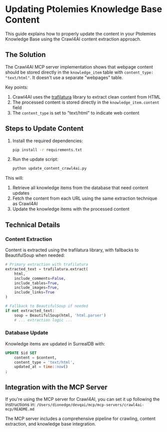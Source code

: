 # Updating Ptolemies Knowledge Base Content

This guide explains how to properly update the content in your Ptolemies Knowledge Base using the Crawl4AI content extraction approach.

## The Solution

The Crawl4AI MCP server implementation shows that webpage content should be stored directly in the `knowledge_item` table with `content_type: "text/html"`. It doesn't use a separate "webpages" table. 

Key points:
1. Crawl4AI uses the [trafilatura](https://github.com/adbar/trafilatura) library to extract clean content from HTML
2. The processed content is stored directly in the `knowledge_item.content` field
3. The `content_type` is set to "text/html" to indicate web content

## Steps to Update Content

1. Install the required dependencies:
   ```bash
   pip install -r requirements.txt
   ```

2. Run the update script:
   ```bash
   python update_content_crawl4ai.py
   ```

This will:
1. Retrieve all knowledge items from the database that need content updates
2. Fetch the content from each URL using the same extraction technique as Crawl4AI
3. Update the knowledge items with the processed content

## Technical Details

### Content Extraction

Content is extracted using the trafilatura library, with fallbacks to BeautifulSoup when needed:

```python
# Primary extraction with trafilatura
extracted_text = trafilatura.extract(
    html, 
    include_comments=False,
    include_tables=True,
    include_images=True,
    include_links=True
)

# Fallback to BeautifulSoup if needed
if not extracted_text:
    soup = BeautifulSoup(html, 'html.parser')
    # ... extraction logic ...
```

### Database Update

Knowledge items are updated in SurrealDB with:

```sql
UPDATE $id SET 
    content = $content,
    content_type = 'text/html',
    updated_at = time::now()
;
```

## Integration with the MCP Server

If you're using the MCP server for Crawl4AI, you can set it up following the instructions in:
`/Users/dionedge/devqai/mcp/mcp-servers/crawl4ai-mcp/README.md`

The MCP server includes a comprehensive pipeline for crawling, content extraction, and knowledge base integration.